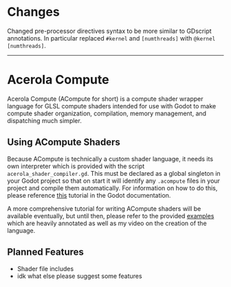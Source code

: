 # Changes

Changed pre-processor directives syntax to be more similar to GDscript annotations.
In particular replaced `#kernel` and `[numthreads]` with `@kernel [numthreads]`.

---

# Acerola Compute

Acerola Compute (ACompute for short) is a compute shader wrapper language for GLSL compute shaders intended for use with Godot to make compute shader organization, compilation, memory management, and dispatching much simpler.

## Using ACompute Shaders

Because ACompute is technically a custom shader language, it needs its own interpreter which is provided with the script `acerola_shader_compiler.gd`. This must be declared as a global singleton in your Godot project so that on start it will identify any `.acompute` files in your project and compile them automatically. For information on how to do this, please reference [this](https://docs.godotengine.org/en/latest/tutorials/scripting/singletons_autoload.html) tutorial in the Godot documentation.

A more comprehensive tutorial for writing ACompute shaders will be available eventually, but until then, please refer to the provided [examples](https://github.com/GarrettGunnell/Acerola-Compute/tree/main/Examples) which are heavily annotated as well as my video on the creation of the language.

## Planned Features

- Shader file includes
- idk what else please suggest some features
